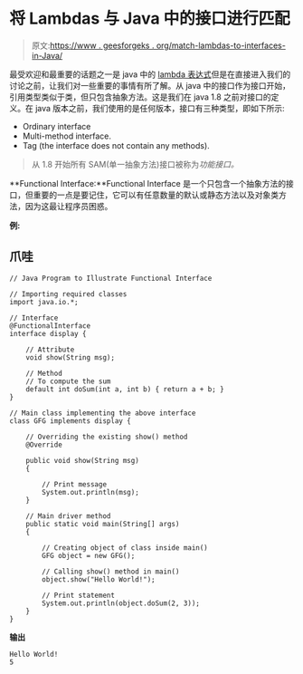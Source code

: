 # 将 Lambdas 与 Java 中的接口进行匹配

> 原文:[https://www . geesforgeks . org/match-lambdas-to-interfaces-in-Java/](https://www.geeksforgeeks.org/match-lambdas-to-interfaces-in-java/)

最受欢迎和最重要的话题之一是 java 中的 [lambda 表达式](https://www.geeksforgeeks.org/lambda-expressions-java-8/)但是在直接进入我们的讨论之前，让我们对一些重要的事情有所了解。从 java 中的接口作为接口开始，引用类型类似于类，但只包含抽象方法。这是我们在 java 1.8 之前对接口的定义。在 java 版本之前，我们使用的是任何版本，接口有三种类型，即如下所示:

*   Ordinary interface
*   Multi-method interface.
*   Tag (the interface does not contain any methods).

> 从 1.8 开始所有 SAM(单一抽象方法)接口被称为*功能接口。*

**Functional Interface:**Functional Interface 是一个只包含一个抽象方法的接口，但重要的一点是要记住，它可以有任意数量的默认或静态方法以及对象类方法，因为这最让程序员困惑。

**例:**

## 爪哇

```
// Java Program to Illustrate Functional Interface

// Importing required classes
import java.io.*;

// Interface
@FunctionalInterface
interface display {

    // Attribute
    void show(String msg);

    // Method
    // To compute the sum
    default int doSum(int a, int b) { return a + b; }
}

// Main class implementing the above interface
class GFG implements display {

    // Overriding the existing show() method
    @Override

    public void show(String msg)
    {

        // Print message
        System.out.println(msg);
    }

    // Main driver method
    public static void main(String[] args)
    {

        // Creating object of class inside main()
        GFG object = new GFG();

        // Calling show() method in main()
        object.show("Hello World!");

        // Print statement
        System.out.println(object.doSum(2, 3));
    }
}
```

**输出**

```
Hello World!
5
```
